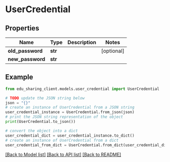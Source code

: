 # UserCredential


## Properties

Name | Type | Description | Notes
------------ | ------------- | ------------- | -------------
**old_password** | **str** |  | [optional] 
**new_password** | **str** |  | 

## Example

```python
from edu_sharing_client.models.user_credential import UserCredential

# TODO update the JSON string below
json = "{}"
# create an instance of UserCredential from a JSON string
user_credential_instance = UserCredential.from_json(json)
# print the JSON string representation of the object
print(UserCredential.to_json())

# convert the object into a dict
user_credential_dict = user_credential_instance.to_dict()
# create an instance of UserCredential from a dict
user_credential_from_dict = UserCredential.from_dict(user_credential_dict)
```
[[Back to Model list]](../README.md#documentation-for-models) [[Back to API list]](../README.md#documentation-for-api-endpoints) [[Back to README]](../README.md)


